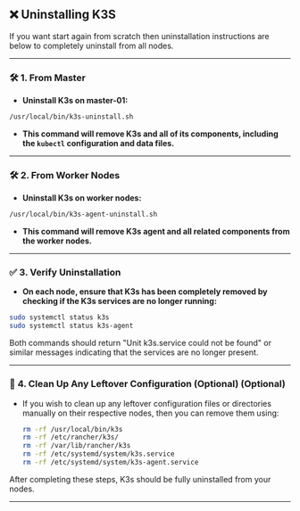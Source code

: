 ## **❌ **Uninstalling K3S****

If you want start again from scratch then uninstallation instructions are below to completely uninstall from all nodes.  

---

### **🛠️ **1. From Master****
- **Uninstall K3s on master-01:**
```bash
/usr/local/bin/k3s-uninstall.sh
```
- **This command will remove K3s and all of its components, including the `kubectl` configuration and data files.**

---

### **🛠️ **2. From Worker Nodes****
- **Uninstall K3s on worker nodes:**
```bash
/usr/local/bin/k3s-agent-uninstall.sh
```
- **This command will remove K3s agent and all related components from the worker nodes.**

---

### **✅ **3. Verify Uninstallation****

- **On each node, ensure that K3s has been completely removed by checking if the K3s services are no longer running:**
```bash
sudo systemctl status k3s
sudo systemctl status k3s-agent
```
Both commands should return "Unit k3s.service could not be found" or similar messages indicating that the services are no longer present.

---

### 🧹 **4. Clean Up Any Leftover Configuration (Optional)** (Optional)
- If you wish to clean up any leftover configuration files or directories manually on their respective nodes, then you can remove them using:
  ```bash
  rm -rf /usr/local/bin/k3s
  rm -rf /etc/rancher/k3s/
  rm -rf /var/lib/rancher/k3s
  rm -rf /etc/systemd/system/k3s.service
  rm -rf /etc/systemd/system/k3s-agent.service
  ```
After completing these steps, K3s should be fully uninstalled from your nodes.

---

